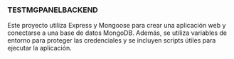 ### TESTMGPANELBACKEND

Este proyecto utiliza Express y Mongoose para crear una aplicación web y conectarse a una base de datos MongoDB. Además, se utiliza variables de entorno para proteger las credenciales y se incluyen scripts útiles para ejecutar la aplicación.
